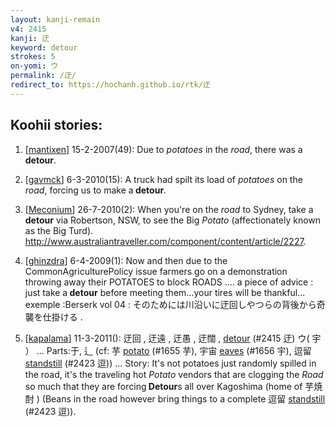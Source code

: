 ```yaml
---
layout: kanji-remain
v4: 2415
kanji: 迂
keyword: detour
strokes: 5
on-yomi: ウ
permalink: /迂/
redirect_to: https://hochanh.github.io/rtk/迂
---
```


## Koohii stories: 

1) [<a href="http://kanji.koohii.com/profile/mantixen">mantixen</a>] 15-2-2007(49): Due to <em>potatoes</em> in the <em>road</em>, there was a<strong> detour</strong>.

2) [<a href="http://kanji.koohii.com/profile/gavmck">gavmck</a>] 6-3-2010(15): A truck had spilt its load of <em>potatoes</em> on the <em>road</em>, forcing us to make a<strong> detour</strong>.

3) [<a href="http://kanji.koohii.com/profile/Meconium">Meconium</a>] 26-7-2010(2): When you&#039;re on the <em>road</em> to Sydney, take a<strong> detour</strong> via Robertson, NSW, to see the Big <em>Potato</em> (affectionately known as the Big Turd). <a href="http://www.australiantraveller.com/component/content/article/2227">http://www.australiantraveller.com/component/content/article/2227</a>.

4) [<a href="http://kanji.koohii.com/profile/ghinzdra">ghinzdra</a>] 6-4-2009(1): Now and then due to the CommonAgriculturePolicy issue farmers go on a demonstration throwing away their POTATOES to block ROADS .... a piece of advice : just take a<strong> detour</strong> before meeting them...your tires will be thankful... exemple :Berserk vol 04 : そのためには川沿いに迂回しやつらの背後から奇襲を仕掛ける .

5) [<a href="http://kanji.koohii.com/profile/kapalama">kapalama</a>] 11-3-2011(): 迂回 , 迂遠 , 迂愚 , 迂闊 , <a href="../v4/2415.html">detour</a> (#2415 迂) ウ( 宇 ） ... Parts:于, 辶 (cf: 芋 <a href="../v4/1655.html">potato</a> (#1655 芋), 宇宙 <a href="../v4/1656.html">eaves</a> (#1656 宇), 逗留 <a href="../v4/2423.html">standstill</a> (#2423 逗)) ... Story: It&#039;s not potatoes just randomly spilled in the road, it&#039;s the traveling hot <em>Potato</em> vendors that are clogging the <em>Road</em> so much that they are forcing<strong> Detour</strong>s all over Kagoshima (home of 芋焼酎 ) (Beans in the road however bring things to a complete 逗留 <a href="../v4/2423.html">standstill</a> (#2423 逗)).

